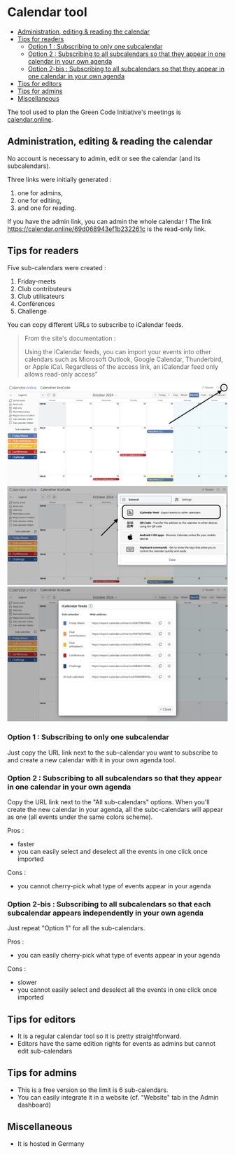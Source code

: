 # Calendar tool 

- [Administration, editing & reading the calendar](#administration-editing-reading-the-calendar)
- [Tips for readers](#tips-for-readers)
    - [Option 1 : Subscribing to only one subcalendar](#option-1--subscribing-to-only-one-subcalendar)
    - [Option 2 : Subscribing to all subcalendars so that they appear in one calendar in your own agenda](#option-2--subscribing-to-all-subcalendars-so-that-they-appear-in-one-calendar-in-your-own-agenda)
    - [Option 2-bis : Subscribing to all subcalendars so that they appear in one calendar in your own agenda](#option-2-bis--subscribing-to-all-subcalendars-so-that-each-subcalendar-appears-independently-in-your-own-agenda)
- [Tips for editors](#tips-for-editors)
- [Tips for admins](#tips-for-admins)
- [Miscellaneous](#miscellaneous)

The tool used to plan the Green Code Initiative's meetings is [calendar.online](https://www.calendar.online).

## Administration, editing & reading the calendar

No account is necessary to admin, edit or see the calendar (and its subcalendars).

Three links were initially generated : 
1. one for admins,
1. one for editing,
1. and one for reading.

If you have the admin link, you can admin the whole calendar ! The link https://calendar.online/69d068943ef1b232261c is the read-only link.

## Tips for readers

Five sub-calendars were created :

1. Friday-meets
1. Club contributeurs
1. Club utilisateurs
1. Conférences
1. Challenge

You can copy different URLs to subscribe to iCalendar feeds.

> From the site's documentation :
> 
> Using the iCalendar feeds, you can import your events into other calendars such as Microsoft Outlook, Google Calendar, Thunderbird, or Apple iCal. Regardless of the access link, an iCalendar feed only allows read-only access"

![Step 0](resources/calendar-tool-0.png)
![Step 1](resources/calendar-tool-1.png)
![Step 2](resources/calendar-tool-2.png)

### Option 1 : Subscribing to only one subcalendar

Just copy the URL link next to the sub-calendar you want to subscribe to and create a new calendar with it in your own agenda tool.


### Option 2 : Subscribing to all subcalendars so that they appear in one calendar in your own agenda

Copy the URL link next to the "All sub-calendars" options. When you'll create the new calendar in your agenda, all the subc-calendars will appear as one (all events under the same colors scheme).

Pros : 

- faster
- you can easily select and deselect all the events in one click once imported

Cons :

- you cannot cherry-pick what type of events appear in your agenda

### Option 2-bis : Subscribing to all subcalendars so that each subcalendar appears independently in your own agenda

Just repeat "Option 1" for all the sub-calendars.

Pros : 

- you can easily cherry-pick what type of events appear in your agenda

Cons :

- slower
- you cannot easily select and deselect all the events in one click once imported

## Tips for editors

- It is a regular calendar tool so it is pretty straightforward.
- Editors have the same edition rights for events as admins but cannot edit sub-calendars

## Tips for admins

- This is a free version so the limit is 6 sub-calendars.
- You can easily integrate it in a website (cf. "Website" tab in the Admin dashboard)

## Miscellaneous

- It is hosted in Germany